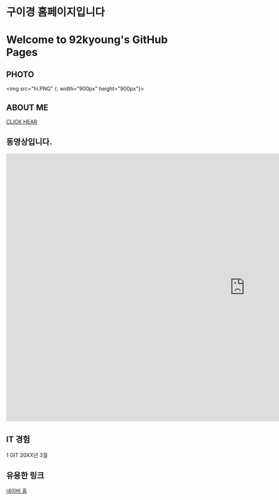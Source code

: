 # 구이경 홈페이지입니다
# Welcome to 92kyoung's GitHub Pages


## PHOTO
<img src="hi.PNG" {: width="900px" height="900px"}> <br>

## ABOUT ME
[CLICK HEAR](/project.pptx) <br>

## 동영상입니다. 

<iframe width="1280" height="720" src="https://www.youtube.com/embed/mOajcjt8eeI" title="YouTube video player" frameborder="0" allow="accelerometer; autoplay; clipboard-write; encrypted-media; gyroscope; picture-in-picture" allowfullscreen></iframe>


## IT 경험
1 GIT 20XX년 3월


## 유용한 링크

[네이버 홈](https://naver.com)


